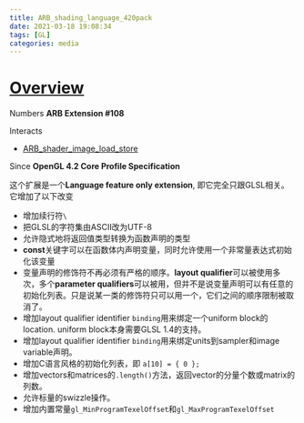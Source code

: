 ```yaml
---
title: ARB_shading_language_420pack
date: 2021-03-18 19:08:34
tags: [GL]
categories: media
---
```


# [Overview](https://www.khronos.org/registry/OpenGL/extensions/ARB/ARB_shading_language_420pack.txt)
Numbers **ARB Extension #108**

Interacts
- [ARB_shader_image_load_store](https://www.khronos.org/registry/OpenGL/extensions/ARB/ARB_shader_image_load_store.txt)

Since **OpenGL 4.2 Core Profile Specification**

这个扩展是一个**Language feature only extension**, 即它完全只跟GLSL相关。它增加了以下改变
- 增加续行符`\`
- 把GLSL的字符集由ASCII改为UTF-8
- 允许隐式地将返回值类型转换为函数声明的类型
- **const**关键字可以在函数体内声明变量，同时允许使用一个非常量表达式初始化该变量
- 变量声明的修饰符不再必须有严格的顺序。**layout qualifier**可以被使用多次，多个**parameter qualifiers**可以被用，但并不是说变量声明可以有任意的初始化列表。只是说某一类的修饰符只可以用一个，它们之间的顺序限制被取消了。
- 增加layout qualifier identifier `binding`用来绑定一个uniform block的location. uniform block本身需要GLSL 1.4的支持。
- 增加layout qualifier identifier `binding`用来绑定units到sampler和image variable声明。
- 增加C语言风格的初始化列表，即 `a[10] = { 0 };`
- 增加vectors和matrices的`.length()`方法，返回vector的分量个数或matrix的列数。
- 允许标量的swizzle操作。
- 增加内置常量`gl_MinProgramTexelOffset`和`gl_MaxProgramTexelOffset`

